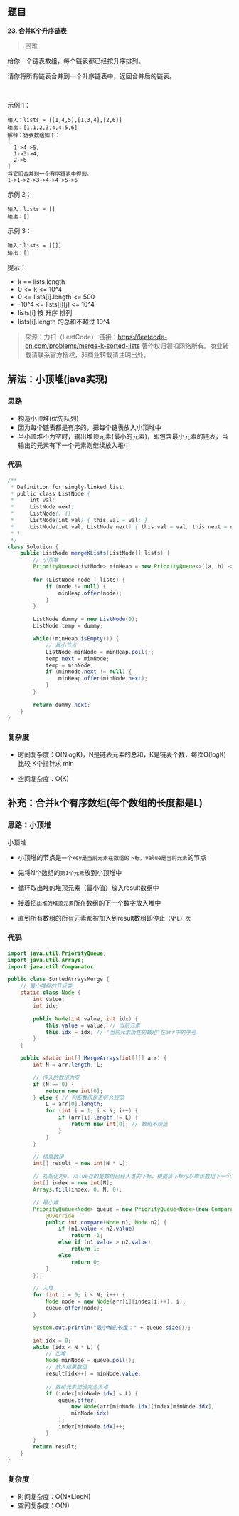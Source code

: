 ## 题目
**23. 合并K个升序链表**
>困难

给你一个链表数组，每个链表都已经按升序排列。

请你将所有链表合并到一个升序链表中，返回合并后的链表。

 

示例 1：
```
输入：lists = [[1,4,5],[1,3,4],[2,6]]
输出：[1,1,2,3,4,4,5,6]
解释：链表数组如下：
[
  1->4->5,
  1->3->4,
  2->6
]
将它们合并到一个有序链表中得到。
1->1->2->3->4->4->5->6
```
示例 2：
```
输入：lists = []
输出：[]
```
示例 3：
```
输入：lists = [[]]
输出：[]
```

提示：
* k == lists.length
* 0 <= k <= 10^4
* 0 <= lists[i].length <= 500
* -10^4 <= lists[i][j] <= 10^4
* lists[i] 按 升序 排列
* lists[i].length 的总和不超过 10^4

>来源：力扣（LeetCode）
链接：https://leetcode-cn.com/problems/merge-k-sorted-lists
著作权归领扣网络所有。商业转载请联系官方授权，非商业转载请注明出处。

## 解法：小顶堆(java实现)
### 思路
* 构造小顶堆(优先队列)
* 因为每个链表都是有序的，把每个链表放入小顶堆中
* 当小顶堆不为空时，输出堆顶元素(最小的元素)，即包含最小元素的链表，当输出的元素有下一个元素则继续放入堆中


### 代码
```java
/**
 * Definition for singly-linked list.
 * public class ListNode {
 *     int val;
 *     ListNode next;
 *     ListNode() {}
 *     ListNode(int val) { this.val = val; }
 *     ListNode(int val, ListNode next) { this.val = val; this.next = next; }
 * }
 */
class Solution {
    public ListNode mergeKLists(ListNode[] lists) {
        // 小顶堆
        PriorityQueue<ListNode> minHeap = new PriorityQueue<>((a, b) -> a.val - b.val);
      
        for (ListNode node : lists) {
            if (node != null) {
                minHeap.offer(node);
            }
        }

        ListNode dummy = new ListNode(0);
        ListNode temp = dummy;

        while(!minHeap.isEmpty()) {
            // 最小节点
            ListNode minNode = minHeap.poll();
            temp.next = minNode;
            temp = minNode;
            if (minNode.next != null) {
                minHeap.offer(minNode.next);
            }
        }

        return dummy.next;
    }
}
```
### 复杂度
* 时间复杂度：O(NlogK)，N是链表元素的总和，K是链表个数，每次O(logK) 比较 K个指针求 min

* 空间复杂度：O(K)

  

## 补充：合并k个有序数组(每个数组的长度都是L)
### 思路：小顶堆
小顶堆

* 小顶堆的节点是`一个key是当前元素在数组的下标，value是当前元素`的节点

* 先将N个数组的`第1个元素`放到小顶堆中
* 循环取出堆的堆顶元素（最小值）放入result数组中
* 接着把`出堆的堆顶元素`所在数组的下一个数字放入堆中
* 直到所有数组的所有元素都被加入到result数组即停止`（N*L）次`
### 代码
```java
import java.util.PriorityQueue;
import java.util.Arrays;
import java.util.Comparator;

public class SortedArraysMerge {
    // 最小堆存的节点类
    static class Node {
        int value;
        int idx;

        public Node(int value, int idx) {
            this.value = value; // 当前元素
            this.idx = idx; // "当前元素所在的数组"在arr中的序号
        }
    }

    public static int[] MergeArrays(int[][] arr) {
        int N = arr.length, L;

        // 传入的数组为空
        if (N == 0) {
            return new int[0];
        } else { // 判断数组是否符合规范
            L = arr[0].length;
            for (int i = 1; i < N; i++) {
                if (arr[i].length != L) {
                    return new int[0]; // 数组不规范
                }
            }
        }

        // 结果数组
        int[] result = new int[N * L];

        // 初始化为0，value存的是数组已经入堆的下标，根据该下标可以取该数组下一个入堆的元素
        int[] index = new int[N];
        Arrays.fill(index, 0, N, 0);

        // 最小堆
        PriorityQueue<Node> queue = new PriorityQueue<Node>(new Comparator<Node>() {
            @Override
            public int compare(Node n1, Node n2) {
                if (n1.value < n2.value)
                    return -1;
                else if (n1.value > n2.value)
                    return 1;
                else
                    return 0;
            }
        });

        // 入堆
        for (int i = 0; i < N; i++) {
            Node node = new Node(arr[i][index[i]++], i);
            queue.offer(node);
        }

        System.out.println("最小堆的长度：" + queue.size());

        int idx = 0;
        while (idx < N * L) {
            // 出堆
            Node minNode = queue.poll();
            // 放入结果数组
            result[idx++] = minNode.value;
            
            // 数组元素还没完全入堆
            if (index[minNode.idx] < L) {
                queue.offer(
                    new Node(arr[minNode.idx][index[minNode.idx], 
                    minNode.idx)
                );
                index[minNode.idx]++;
            }
        }
        return result;
    }
}
```
### 复杂度
* 时间复杂度：O(N*LlogN)
* 空间复杂度：O(N)